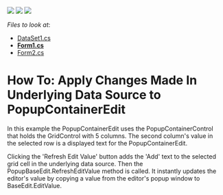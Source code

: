<!-- default badges list -->
![](https://img.shields.io/endpoint?url=https://codecentral.devexpress.com/api/v1/VersionRange/128616130/23.1.2%2B)
[![](https://img.shields.io/badge/Open_in_DevExpress_Support_Center-FF7200?style=flat-square&logo=DevExpress&logoColor=white)](https://supportcenter.devexpress.com/ticket/details/E3799)
[![](https://img.shields.io/badge/📖_How_to_use_DevExpress_Examples-e9f6fc?style=flat-square)](https://docs.devexpress.com/GeneralInformation/403183)
<!-- default badges end -->
<!-- default file list -->
*Files to look at*:

* [DataSet1.cs](./CS/WindowsApplication3/DataSet1.cs)
* **[Form1.cs](./CS/WindowsApplication3/Form1.cs)**
* [Form2.cs](./CS/WindowsApplication3/Form2.cs)
<!-- default file list end -->
# How To: Apply Changes Made In Underlying Data Source to PopupContainerEdit


<p>In this example the PopupContainerEdit uses the PopupContainerControl that holds the GridControl with 5 columns. The second column's value in the selected row is a displayed text for the PopupContainerEdit.</p><p>Clicking the 'Refresh Edit Value' button adds the 'Add' text to the selected grid cell in the underlying data source. Then the PopupBaseEdit.RefreshEditValue method is called. It instantly updates the editor's value by copying a value from the editor's popup window to BaseEdit.EditValue.</p>

<br/>


